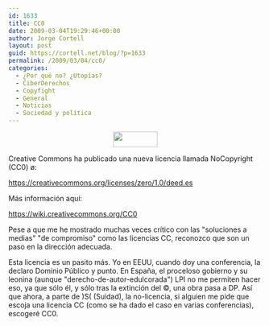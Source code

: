 ```yaml
---
id: 1633
title: CC0
date: 2009-03-04T19:29:46+00:00
author: Jorge Cortell
layout: post
guid: https://cortell.net/blog/?p=1633
permalink: /2009/03/04/cc0/
categories:
  - ¿Por qué no? ¿Utopías?
  - CiberDerechos
  - Copyfight
  - General
  - Noticias
  - Sociedad y polí­tica
---
```

<p style="text-align: center">
  <a href="https://i.creativecommons.org"><img class="aligncenter" title="CC0" src="https://i.creativecommons.org/l/zero/1.0/88x31.png" alt="" width="88" height="31" /></a>
</p>

Creative Commons ha publicado una nueva licencia llamada NoCopyright (CC0) ø:
  
<https://creativecommons.org/licenses/zero/1.0/deed.es>

Más información aquí:
  
<https://wiki.creativecommons.org/CC0>

Pese a que me he mostrado muchas veces crítico con las "soluciones a medias" "de compromiso" como las licencias CC, reconozco que son un paso en la dirección adecuada.

Esta licencia es un pasito más. Yo en EEUU, cuando doy una conferencia, la declaro Dominio Público y punto. En España, el proceloso gobierno y su leonina (aunque "derecho-de-autor-edulcorada") LPI no me permiten hacer eso, ya que sólo él, y sólo tras la extinción del ©, una obra pasa a DP. Así que ahora, a parte de )S( (Suidad), la no-licencia, si alguien me pide que escoja una licencia CC (como se ha dado el caso en varias conferencias), escogeré CC0.